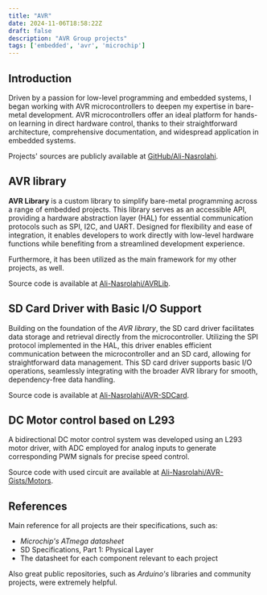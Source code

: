 ```yaml
---
title: "AVR"
date: 2024-11-06T18:58:22Z
draft: false
description: "AVR Group projects"
tags: ['embedded', 'avr', 'microchip']
---
```


## Introduction

Driven by a passion for low-level programming and embedded systems, I began working with AVR microcontrollers to deepen my expertise in bare-metal development.
AVR microcontrollers offer an ideal platform for hands-on learning in direct hardware control, thanks to their straightforward architecture, comprehensive documentation,
and widespread application in embedded systems.

Projects' sources are publicly available at [GitHub/Ali-Nasrolahi](https://github.com/Ali-Nasrolahi/).

## AVR library

**AVR Library** is a custom library to simplify bare-metal programming across a range of embedded projects.
This library serves as an accessible API, providing a hardware abstraction layer (HAL) for essential communication protocols such as SPI, I2C, and UART.
Designed for flexibility and ease of integration, it enables developers to work directly with low-level hardware functions while benefiting from a streamlined development experience.

Furthermore, it has been utilized as the main framework for my other projects, as well.

Source code is available at [Ali-Nasrolahi/AVRLib](https://github.com/Ali-Nasrolahi/avrlib).

## SD Card Driver with Basic I/O Support

Building on the foundation of the *AVR library*, the SD card driver facilitates data storage and retrieval directly from the microcontroller.
Utilizing the SPI protocol implemented in the HAL, this driver enables efficient communication between the microcontroller and an SD card, allowing for straightforward data management.
This SD card driver supports basic I/O operations, seamlessly integrating with the broader AVR library for smooth, dependency-free data handling.

Source code is available at [Ali-Nasrolahi/AVR-SDCard](https://github.com/Ali-Nasrolahi/avr-sdcard).

## DC Motor control based on L293

A bidirectional DC motor control system was developed using an L293 motor driver, with ADC employed for analog inputs to generate corresponding PWM signals for precise speed control.

Source code with used circuit are available at [Ali-Nasrolahi/AVR-Gists/Motors](https://github.com/Ali-Nasrolahi/avr-gists/tree/master/Motors).

## References

Main reference for all projects are their specifications, such as:

- *Microchip's ATmega datasheet*
- SD Specifications, Part 1: Physical Layer
- The datasheet for each component relevant to each project

Also great public repositories, such as *Arduino's* libraries and community projects, were extremely helpful.

